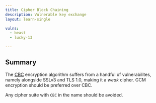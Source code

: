 ```yaml
---
title: Cipher Block Chaining
description: Vulnerable key exchange
layout: learn-single

vulns:
  - beast
  - lucky-13

---
```


## Summary

The [CBC] encryption algorithm suffers from a handful of vulnerabilites, namely alongside SSLv3 and TLS 1.0, making it a _weak_ cipher. GCM encryption should be preferred over CBC.

Any cipher suite with `CBC` in the name should be avoided.

[CBC]: https://en.wikipedia.org/w/index.php?title=Block_cipher_mode_of_operation#CBC
